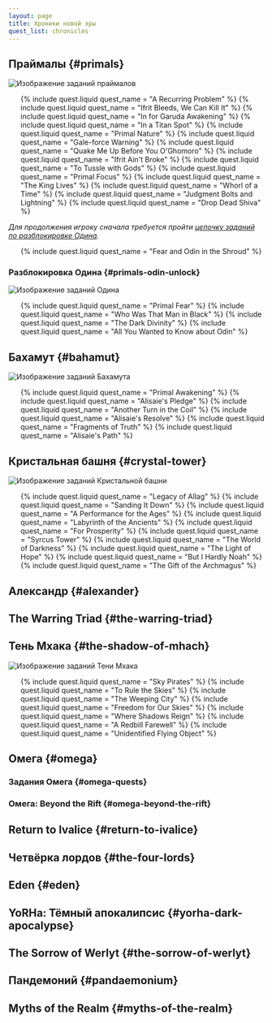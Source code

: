 ```yaml
---
layout: page
title: Хроники новой эры
quest_list: chronicles
---
```


## Праймалы {#primals}

![Изображение заданий праймалов](https://img.finalfantasyxiv.com/lds/pc/global/images/itemicon/21/21e138bfc85cd07986bb7fbac2b0384b89332c4d.png)

<ul markdown="0">
	{% include quest.liquid quest_name = "A Recurring Problem" %}
	{% include quest.liquid quest_name = "Ifrit Bleeds, We Can Kill It" %}
	{% include quest.liquid quest_name = "In for Garuda Awakening" %}
	{% include quest.liquid quest_name = "In a Titan Spot" %}
	{% include quest.liquid quest_name = "Primal Nature" %}
	{% include quest.liquid quest_name = "Gale-force Warning" %}
	{% include quest.liquid quest_name = "Quake Me Up Before You O'Ghomoro" %}
	{% include quest.liquid quest_name = "Ifrit Ain't Broke" %}
	{% include quest.liquid quest_name = "To Tussle with Gods" %}
	{% include quest.liquid quest_name = "Primal Focus" %}
	{% include quest.liquid quest_name = "The King Lives" %}
	{% include quest.liquid quest_name = "Whorl of a Time" %}
	{% include quest.liquid quest_name = "Judgment Bolts and Lightning" %}
	{% include quest.liquid quest_name = "Drop Dead Shiva" %}
</ul>

_Для продолжения игроку сначала требуется пройти [цепочку заданий по разблокировке Одина](#primals-odin-unlock)._

<ul markdown="0">
	{% include quest.liquid quest_name = "Fear and Odin in the Shroud" %}
</ul>

### Разблокировка Одина {#primals-odin-unlock}

![Изображение заданий Одина](https://img.finalfantasyxiv.com/lds/pc/global/images/itemicon/91/91be70fb8b4300a8de5f4b4fa62566fc825e0fef.png)

<ul markdown="0">
	{% include quest.liquid quest_name = "Primal Fear" %}
	{% include quest.liquid quest_name = "Who Was That Man in Black" %}
	{% include quest.liquid quest_name = "The Dark Divinity" %}
	{% include quest.liquid quest_name = "All You Wanted to Know about Odin" %}
</ul>

## Бахамут {#bahamut}

![Изображение заданий Бахамута](https://img.finalfantasyxiv.com/lds/pc/global/images/itemicon/12/12687e9268fed8070f01937e970bf13a0d6a8429.png)

<ul markdown="0">
	{% include quest.liquid quest_name = "Primal Awakening" %}
	{% include quest.liquid quest_name = "Alisaie's Pledge" %}
	{% include quest.liquid quest_name = "Another Turn in the Coil" %}
	{% include quest.liquid quest_name = "Alisaie's Resolve" %}
	{% include quest.liquid quest_name = "Fragments of Truth" %}
	{% include quest.liquid quest_name = "Alisaie's Path" %}
</ul>

## Кристальная башня {#crystal-tower}

![Изображение заданий Кристальной башни](https://img.finalfantasyxiv.com/lds/pc/global/images/itemicon/7d/7d4cee627cc765cc427f778f543e63b2912275dd.png)

<ul markdown="0">
	{% include quest.liquid quest_name = "Legacy of Allag" %}
	{% include quest.liquid quest_name = "Sanding It Down" %}
	{% include quest.liquid quest_name = "A Performance for the Ages" %}
	{% include quest.liquid quest_name = "Labyrinth of the Ancients" %}
	{% include quest.liquid quest_name = "For Prosperity" %}
	{% include quest.liquid quest_name = "Syrcus Tower" %}
	{% include quest.liquid quest_name = "The World of Darkness" %}
	{% include quest.liquid quest_name = "The Light of Hope" %}
	{% include quest.liquid quest_name = "But I Hardly Noah" %}
	{% include quest.liquid quest_name = "The Gift of the Archmagus" %}
</ul>

## Александр {#alexander}

## The Warring Triad {#the-warring-triad}

## Тень Мхака {#the-shadow-of-mhach}

![Изображение заданий Тени Мхака](https://img.finalfantasyxiv.com/lds/pc/global/images/itemicon/1c/1c61b54626133a2ae8147e18975acb11ae08f4a4.png)

<ul markdown="0">
	{% include quest.liquid quest_name = "Sky Pirates" %}
	{% include quest.liquid quest_name = "To Rule the Skies" %}
	{% include quest.liquid quest_name = "The Weeping City" %}
	{% include quest.liquid quest_name = "Freedom for Our Skies" %}
	{% include quest.liquid quest_name = "Where Shadows Reign" %}
	{% include quest.liquid quest_name = "A Redbill Farewell" %}
	{% include quest.liquid quest_name = "Unidentified Flying Object" %}
</ul>

## Омега {#omega}

### Задания Омега {#omega-quests}

### Омега: Beyond the Rift {#omega-beyond-the-rift}

## Return to Ivalice {#return-to-ivalice}

## Четвёрка лордов {#the-four-lords}

## Eden {#eden}

## YoRHa: Тёмный апокалипсис {#yorha-dark-apocalypse}

## The Sorrow of Werlyt {#the-sorrow-of-werlyt}

## Пандемоний {#pandaemonium}

## Myths of the Realm {#myths-of-the-realm}
